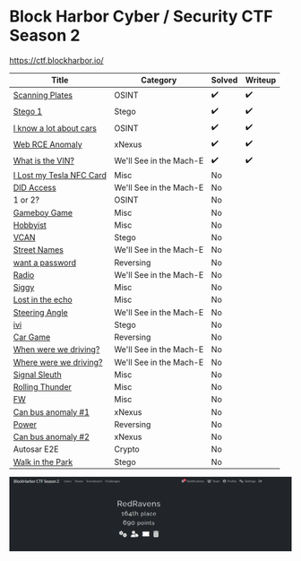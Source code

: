 # Block Harbor Cyber / Security CTF Season 2 

https://ctf.blockharbor.io/

| Title | Category | Solved | Writeup |
| --- | --- | ---  | --- |
| [Scanning Plates](OSINT/Scanning_Plates/README.md) | OSINT | :heavy_check_mark: | :heavy_check_mark: |
| [Stego 1](Stego/Stego_1/README.md) | Stego | :heavy_check_mark: | :heavy_check_mark: |
| [I know a lot about cars](OSINT/I_know_a_lot_about_cars/README.md) | OSINT | :heavy_check_mark: | :heavy_check_mark: |
| [Web RCE Anomaly](xNexus/Web_RCE_Anomaly/README.md) | xNexus | :heavy_check_mark: | :heavy_check_mark: |
| [What is the VIN?](We'll%20See%20in%20the%20Mach-E/What_is_the_VIN/README.md) | We'll See in the Mach-E | :heavy_check_mark: | :heavy_check_mark: |
| [I Lost my Tesla NFC Card](Misc/I_Lost_my_Tesla_NFC_Card/README.md) | Misc | No | |
| [DID Access](We'll%20See%20in%20the%20Mach-E/DID_Access/README.md) | We'll See in the Mach-E | No | |
| 1 or 2? | OSINT | No | |
| [Gameboy Game](Misc/Gameboy_Game/README.md) | Misc | No | |
| [Hobbyist](Misc/Hobbyist/README.md) | Misc | No | |
| [VCAN](Stego/VCAN/README.md) | Stego | No | |
| [Street Names](We'll%20See%20in%20the%20Mach-E/Street_Names/README.md) | We'll See in the Mach-E | No | |
| [want a password](Reversing/want_a_password/README.md) | Reversing | No | |
| [Radio](We'll%20See%20in%20the%20Mach-E/Radio/README.md) | We'll See in the Mach-E | No | |
| [Siggy](Misc/Siggy/README.md) | Misc | No | |
| [Lost in the echo](Misc/Lost_in_the_echo/README.md) | Misc | No | |
| [Steering Angle](We'll%20See%20in%20the%20Mach-E/Steering_Angle/README.md) | We'll See in the Mach-E | No | |
| [ivi](Stego/ivi/README.md) | Stego | No | |
| [Car Game](Reversing/Car_Game/README.md) | Reversing | No | |
| [When were we driving?](We'll%20See%20in%20the%20Mach-E/When_were_we_driving/README.md) | We'll See in the Mach-E | No | |
| [Where were we driving?](We'll%20See%20in%20the%20Mach-E/Where_were_we_driving/README.md) | We'll See in the Mach-E | No | |
| [Signal Sleuth](Misc/Signal_Sleuth/README.md) | Misc | No | |
| [Rolling Thunder](Misc/Rolling_Thunder/README.md) | Misc | No | |
| [FW](Misc/FW/README.md) | Misc | No | |
| [Can bus anomaly #1](xNexus/Can_bus_anomaly_#1/README.md) | xNexus | No | |
| [Power](Reversing/Power/README.md) | Reversing | No | |
| [Can bus anomaly #2](xNexus/Can_bus_anomaly_#2/README.md) | xNexus | No | |
| Autosar E2E | Crypto | No | |
| [Walk in the Park](Stego/Walk_in_the_Park/README.md) | Stego | No | |

![alt text](image.png)